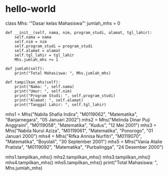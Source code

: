 # hello-world

class Mhs:
    '"Dasar kelas Mahasiswa"'
    jumlah_mhs = 0

    def __init__(self, nama, nim, program_studi, alamat, tgl_lahir):
        self.nama = nama
        self.nim = nim
        self.program_studi = program_studi
        self.alamat = alamat
        self.tgl_lahir = tgl_lahir
        Mhs.jumlah_mhs += 1

    def jumlah(self):
        print("Total Mahasiswa: ", Mhs.jumlah_mhs)

    def tampilkan_mhs(self):
        print("Nama: ", self.nama)
        print("Umur: ", self.nim)
        print("Program Studi: ", self.program_studi)
        print("Alamat: ", self.alamat)
        print("Tanggal Lahir: ", self.tgl_lahir)

mhs1 = Mhs("Nabila Shafia Indira", "M0119062", "Matematika", "Banjarnegara", "05 Januari 2002")
mhs2 = Mhs("Melinda Dinar Puji Anggraini", "M0119058", "Matematika", "Kudus", "12 Mei 2001")
mhs3 = Mhs("Nabila Nurul Aziza", "M0119061", "Matematika", "Ponorogo", "01 Januari 2000")
mhs4 = Mhs("Rifka Annisa Nurfitri", "M0119070", "Matematika", "Boyolali", "30 September 2001")
mhs5 = Mhs("Vania Atalie Pratista", "M0119092", "Matematika", "Purbalingga", "24 Desember 2000")

mhs1.tampilkan_mhs()
mhs2.tampilkan_mhs()
mhs3.tampilkan_mhs()
mhs4.tampilkan_mhs()
mhs5.tampilkan_mhs()
print("Total Mahasiswa: ", Mhs.jumlah_mhs)
